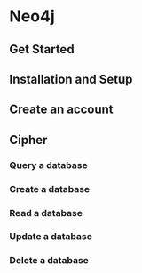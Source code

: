 # Neo4j

## Get Started


## Installation and Setup


## Create an account


## Cipher


### Query a database


### Create a database


### Read a database


### Update a database


### Delete a database


